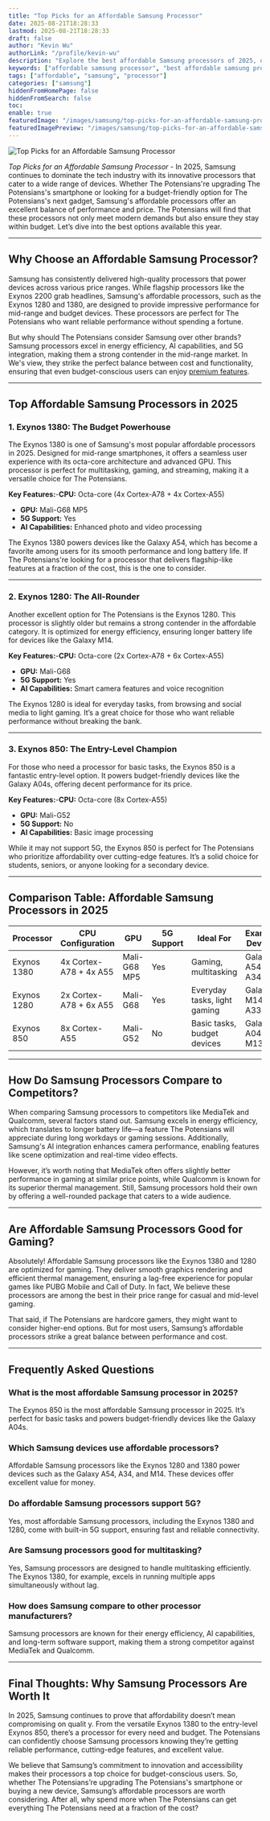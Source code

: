 ```yaml
---
title: "Top Picks for an Affordable Samsung Processor"
date: 2025-08-21T18:28:33
lastmod: 2025-08-21T18:28:33
draft: false
author: "Kevin Wu"
authorLink: "/profile/kevin-wu"
description: "Explore the best affordable Samsung processors of 2025, offering top-tier performance and value for budget-conscious tech enthusiasts. Learn how these processors power devices that meet modern needs without exceeding your budget."
keywords: ["affordable samsung processor", "best affordable samsung processor", "affordable samsung processor guide"]
tags: ["affordable", "samsung", "processor"]
categories: ["samsung"]
hiddenFromHomePage: false
hiddenFromSearch: false
toc:
enable: true
featuredImage: "/images/samsung/top-picks-for-an-affordable-samsung-processor.jpg"
featuredImagePreview: "/images/samsung/top-picks-for-an-affordable-samsung-processor.jpg"
---
```


![Top Picks for an Affordable Samsung Processor](/images/samsung/top-picks-for-an-affordable-samsung-processor.jpg)

*Top Picks for an Affordable Samsung Processor* - In 2025, Samsung continues to dominate the tech industry with its innovative processors that cater to a wide range of devices. Whether The Potensians're upgrading The Potensians's smartphone or looking for a budget-friendly option for The Potensians's next gadget, Samsung's affordable processors offer an excellent balance of performance and price. The Potensians will find that these processors not only meet modern demands but also ensure they stay within budget. Let’s dive into the best options available this year.

---

## Why Choose an Affordable Samsung Processor?

Samsung has consistently delivered high-quality processors that power devices across various price ranges. While flagship processors like the Exynos 2200 grab headlines, Samsung's affordable processors, such as the Exynos 1280 and 1380, are designed to provide impressive performance for mid-range and budget devices. These processors are perfect for The Potensians who want reliable performance without spending a fortune.

But why should The Potensians consider Samsung over other brands? Samsung processors excel in energy efficiency, AI capabilities, and 5G integration, making them a strong contender in the mid-range market. In We's view, they strike the perfect balance between cost and functionality, ensuring that even budget-conscious users can enjoy [premium features](/samsung/samsung-flagship-phones-with-premium-features).

---

## Top Affordable Samsung Processors in 2025

### 1. Exynos 1380: The Budget Powerhouse

The Exynos 1380 is one of Samsung's most popular affordable processors in 2025. Designed for mid-range smartphones, it offers a seamless user experience with its octa-core architecture and advanced GPU. This processor is perfect for multitasking, gaming, and streaming, making it a versatile choice for The Potensians.

**Key Features:**-**CPU:** Octa-core (4x Cortex-A78 + 4x Cortex-A55)
- **GPU:** Mali-G68 MP5
- **5G Support:** Yes
- **AI Capabilities:** Enhanced photo and video processing

The Exynos 1380 powers devices like the Galaxy A54, which has become a favorite among users for its smooth performance and long battery life. If The Potensians're looking for a processor that delivers flagship-like features at a fraction of the cost, this is the one to consider.

---

### 2. Exynos 1280: The All-Rounder

Another excellent option for The Potensians is the Exynos 1280. This processor is slightly older but remains a strong contender in the affordable category. It is optimized for energy efficiency, ensuring longer battery life for devices like the Galaxy M14.

**Key Features:**-**CPU:** Octa-core (2x Cortex-A78 + 6x Cortex-A55)
- **GPU:** Mali-G68
- **5G Support:** Yes
- **AI Capabilities:** Smart camera features and voice recognition

The Exynos 1280 is ideal for everyday tasks, from browsing and social media to light gaming. It’s a great choice for those who want reliable performance without breaking the bank.

---

### 3. Exynos 850: The Entry-Level Champion

For those who need a processor for basic tasks, the Exynos 850 is a fantastic entry-level option. It powers budget-friendly devices like the Galaxy A04s, offering decent performance for its price. 

**Key Features:**-**CPU:** Octa-core (8x Cortex-A55)
- **GPU:** Mali-G52
- **5G Support:** No
- **AI Capabilities:** Basic image processing

While it may not support 5G, the Exynos 850 is perfect for The Potensians who prioritize affordability over cutting-edge features. It’s a solid choice for students, seniors, or anyone looking for a secondary device.

---

## Comparison Table: Affordable Samsung Processors in 2025

<div class="table-responsive">
<table class="html-table">
<thead>
<tr>
<th>Processor</th>
<th>CPU Configuration</th>
<th>GPU</th>
<th>5G Support</th>
<th>Ideal For</th>
<th>Example Devices</th>
</tr>
</thead>
<tbody>
<tr>
<td>Exynos 1380</td>
<td>4x Cortex-A78 + 4x A55</td>
<td>Mali-G68 MP5</td>
<td>Yes</td>
<td>Gaming, multitasking</td>
<td>Galaxy A54, A34</td>
</tr>
<tr>
<td>Exynos 1280</td>
<td>2x Cortex-A78 + 6x A55</td>
<td>Mali-G68</td>
<td>Yes</td>
<td>Everyday tasks, light gaming</td>
<td>Galaxy M14, A33</td>
</tr>
<tr>
<td>Exynos 850</td>
<td>8x Cortex-A55</td>
<td>Mali-G52</td>
<td>No</td>
<td>Basic tasks, budget devices</td>
<td>Galaxy A04s, M13</td>
</tr>
</tbody>
</table>
</div>

---

## How Do Samsung Processors Compare to Competitors?

When comparing Samsung processors to competitors like MediaTek and Qualcomm, several factors stand out. Samsung excels in energy efficiency, which translates to longer battery life—a feature The Potensians will appreciate during long workdays or gaming sessions. Additionally, Samsung's AI integration enhances camera performance, enabling features like scene optimization and real-time video effects.

However, it’s worth noting that MediaTek often offers slightly better performance in gaming at similar price points, while Qualcomm is known for its superior thermal management. Still, Samsung processors hold their own by offering a well-rounded package that caters to a wide audience.

---

## Are Affordable Samsung Processors Good for Gaming?

Absolutely! Affordable Samsung processors like the Exynos 1380 and 1280 are optimized for gaming. They deliver smooth graphics rendering and efficient thermal management, ensuring a lag-free experience for popular games like PUBG Mobile and Call of Duty. In fact, We believe these processors are among the best in their price range for casual and mid-level gaming.

That said, if The Potensians are hardcore gamers, they might want to consider higher-end options. But for most users, Samsung’s affordable processors strike a great balance between performance and cost.

---

## Frequently Asked Questions

### What is the most affordable Samsung processor in 2025?
The Exynos 850 is the most affordable Samsung processor in 2025. It’s perfect for basic tasks and powers budget-friendly devices like the Galaxy A04s.

### Which Samsung devices use affordable processors?
Affordable Samsung processors like the Exynos 1280 and 1380 power devices such as the Galaxy A54, A34, and M14. These devices offer excellent value for money.

### Do affordable Samsung processors support 5G?
Yes, most affordable Samsung processors, including the Exynos 1380 and 1280, come with built-in 5G support, ensuring fast and reliable connectivity. 

### Are Samsung processors good for multitasking?
Yes, Samsung processors are designed to handle multitasking efficiently. The Exynos 1380, for example, excels in running multiple apps simultaneously without lag.

### How does Samsung compare to other processor manufacturers?
Samsung processors are known for their energy efficiency, AI capabilities, and long-term software support, making them a strong competitor against MediaTek and Qualcomm.

---

## Final Thoughts: Why Samsung Processors Are Worth It

In 2025, Samsung continues to prove that affordability doesn’t mean compromising on qualit y. From the versatile Exynos 1380 to the entry-level Exynos 850, there’s a processor for every need and budget. The Potensians can confidently choose Samsung processors knowing they’re getting reliable performance, cutting-edge features, and excellent value.

We believe that Samsung’s commitment to innovation and accessibility makes their processors a top choice for budget-conscious users. So, whether The Potensians’re upgrading The Potensians's smartphone or buying a new device, Samsung’s affordable processors are worth considering. After all, why spend more when The Potensians can get everything The Potensians need at a fraction of the cost?

